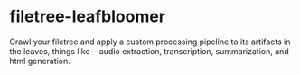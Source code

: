 # filetree-leafbloomer
Crawl your filetree and apply a custom processing pipeline to its artifacts in the leaves, things like-- audio extraction, transcription, summarization, and html generation.
